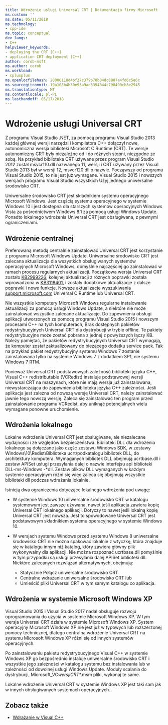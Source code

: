 ```yaml
---
title: Wdrożenie usługi Universal CRT | Dokumentacja firmy Microsoft
ms.custom: ''
ms.date: 05/11/2018
ms.technology:
- cpp-ide
ms.topic: conceptual
dev_langs:
- C++
helpviewer_keywords:
- deploying the CRT [C++]
- application CRT deployment [C++]
author: corob-msft
ms.author: corob
ms.workload:
- cplusplus
ms.openlocfilehash: 20006118d4bf27c379b78b84dc8807a4fd6c5e6c
ms.sourcegitcommit: 19a108b4b30e93a9ad5394844c798490cb3e2945
ms.translationtype: MT
ms.contentlocale: pl-PL
ms.lasthandoff: 05/17/2018
---
```

# <a name="universal-crt-deployment"></a>Wdrożenie usługi Universal CRT

Z programu Visual Studio .NET, za pomocą programu Visual Studio 2013 każdej głównej wersji narzędzi i kompilatora C++ dołączył nowe, autonomiczna wersja biblioteki Microsoft C Runtime (CRT). Te wersje autonomiczny CRT były niezależne od i do różnych stopni, niezgodne ze sobą. Na przykład biblioteka CRT używane przez program Visual Studio 2012 został msvcr110.dll nazwanego 11, wersji i CRT używany przez Visual Studio 2013 był w wersji 12, msvcr120.dll o nazwie. Począwszy od programu Visual Studio 2015, to nie jest już wymagane. Visual Studio 2015 i nowszych wersjach programu Visual Studio wszystkich Użyj jednego uniwersalne środowisko CRT.

Uniwersalne środowisko CRT jest składnikiem systemu operacyjnego Microsoft Windows. Jest częścią systemu operacyjnego w systemie Windows 10 i jest dostępna dla starszych systemów operacyjnych Windows Vista za pośrednictwem Windows 8.1 za pomocą usługi Windows Update. Ponadto lokalnego wdrożenia Universal CRT jest obsługiwana, z pewnymi ograniczeniami.

## <a name="central-deployment"></a>Wdrożenie centralnej

Preferowaną metodą centralnie zainstalować Universal CRT jest korzystanie z programu Microsoft Windows Update. Uniwersalne środowisko CRT jest zalecana aktualizacja dla wszystkich obsługiwanych systemów operacyjnych Microsoft Windows, domyślnie najczęściej go zainstalować w ramach procesu regularnych aktualizacji. Początkowa wersja Universal CRT zostało [KB2999226](https://support.microsoft.com/en-us/kb/2999226); kolejnej aktualizacji z różnych poprawki została wprowadzona w [KB3118401](https://support.microsoft.com/en-us/kb/3118401), i zostały dodatkowe aktualizacje z dalsze poprawki i nowe funkcje. Nowsze aktualizacje wyszukiwania [support.microsoft.com](https://support.microsoft.com) Universal C Runtime lub Universal CRT.

Nie wszystkie komputery Microsoft Windows regularne instalowanie aktualizacji za pomocą usługi Windows Update, a niektóre nie może zainstalować wszystkie zalecane aktualizacje. Do zapewnienia obsługi aplikacji utworzonych za pomocą programu Visual Studio 2015 i nowszym procesami C++ na tych komputerach, Brak dostępnych pakietów redystrybucyjnych Universal CRT dla dystrybucji w trybie offline. Te pakiety redystrybucyjne może zostać pobrana z jednej z powyższych łączy KB. Należy pamiętać, że pakietów redystrybucyjnych Universal CRT wymagają, że komputer został zaktualizowany do bieżącego dodatku service pack. Tak na przykład pakiet redystrybucyjny systemu Windows 7 zostanie zainstalowana tylko na systemie Windows 7 z dodatkiem SP1, nie systemu Windows 7 RTM.

Ponieważ Universal CRT podstawowych zależność biblioteki języka C++, Visual C++ redistributable (VCRedist) instaluje podstawowej wersji Universal CRT na maszynach, które nie mają wersja już zainstalowana, niewystarczająca do zapewnienia biblioteka języka C++ zależności. Jeśli aplikacja jest zależna od nowszą wersję Universal CRT, należy zainstalować jawnie tego nowszą wersję. Zaleca się zainstalować ten program przed zainstalowanie programu VCRedist, aby uniknąć potencjalnych wielu wymagane ponowne uruchomienie.

## <a name="local-deployment"></a>Wdrożenia lokalnego

Lokalne wdrożenie Universal CRT jest obsługiwane, ale niezalecane wydajności i ze względów bezpieczeństwa.  Biblioteki DLL dla wdrożenia lokalnego są dołączane jako część zestawu Windows SDK, w zestawy Windows\\10\\Redist\\Biblioteka ucrt\\podkatalogu bibliotek DLL, do architektury komputera. Wymaganych bibliotek DLL obejmują ucrtbase.dll i zestaw APISet usługi przesyłania dalej o nazwie interfejsu api biblioteki DLL-ms-Windows -\*dll. Zestaw plików DLL wymaganych w każdym systemie operacyjnym różni się więc zaleca się obejmują wszystkie biblioteki dll podczas wdrażania lokalnie.

Istnieją dwa ograniczenia dotyczące lokalnego wdrożenia pod uwagę:

- W systemie Windows 10 uniwersalne środowisko CRT w katalogu systemowym jest zawsze używana, nawet jeśli aplikacja zawiera kopię Universal CRT lokalnego aplikacji. Dotyczy to nawet jeśli lokalną kopię Universal CRT jest nowsza. Jest to spowodowane Universal CRT jest podstawowym składnikiem systemu operacyjnego w systemie Windows 10.

- W wersjach systemu Windows przed systemu Windows 8 uniwersalne środowisko CRT nie można spakować lokalnie z wtyczkę, która znajduje się w katalogu innym niż katalog, który zawiera główny plik wykonywalny dla aplikacji. Nie można rozpoznać ucrtbase.dll pomyślnie w tym przypadku są usługi przesyłania dalej APISet biblioteki dll. Niektóre zalecanych rozwiązań alternatywnych, obejmują:

  - Statycznie Połącz uniwersalne środowisko CRT
  - Centralne wdrażanie uniwersalne środowisko CRT lub
  - Umieścić pliki Universal CRT w tym samym katalogu co aplikacja.

## <a name="deployment-on-microsoft-windows-xp"></a>Wdrożenia w systemie Microsoft Windows XP

Visual Studio 2015 i Visual Studio 2017 nadal obsługuje rozwoju oprogramowania do użycia w systemie Microsoft Windows XP. W tym wersja Universal CRT działa w systemie Microsoft Windows XP. System operacyjny Microsoft Windows XP nie jest już w typowych lub rozszerzonej pomocy technicznej, dlatego centralna wdrożenie Universal CRT na systemu Microsoft Windows XP różni się od innych systemów operacyjnych.

Po zainstalowaniu pakietu redystrybucyjnego Visual C++ w systemie Windows XP go bezpośrednio instaluje uniwersalne środowisko CRT i wszystkie jego zależności w katalogu systemu bez instalowania lub w zależności od dowolnej usługi Windows Update. Moduły scalania do dystrybucji, Microsoft_VC*wersji*_CRT_\*.msm pliki, wykonaj te same.

Lokalne wdrożenie Universal CRT w systemie Windows XP jest taki sam jak w innych obsługiwanych systemach operacyjnych.

## <a name="see-also"></a>Zobacz także

- [Wdrażanie w Visual C++](deployment-in-visual-cpp.md)
